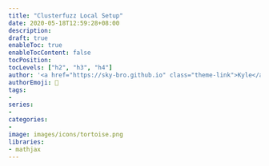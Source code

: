 ```yaml
---
title: "Clusterfuzz Local Setup"
date: 2020-05-18T12:59:28+08:00
description:
draft: true
enableToc: true
enableTocContent: false
tocPosition:
tocLevels: ["h2", "h3", "h4"]
author: '<a href="https://sky-bro.github.io" class="theme-link">Kyle</a>'
authorEmoji: 🦂
tags:
-
series:
-
categories:
-
image: images/icons/tortoise.png
libraries:
- mathjax
---
```



